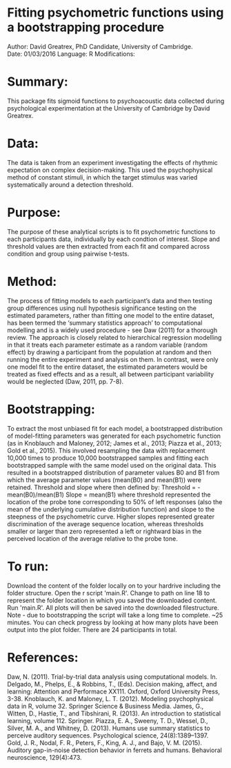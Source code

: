 
# Fitting psychometric functions using a bootstrapping procedure
Author:	David Greatrex, PhD Candidate, University of Cambridge.  
Date: 01/03/2016
Language: R
Modifications:

# Summary:
This package fits sigmoid functions to psychoacoustic data collected during psychological
experimentation at the University of Cambridge by David Greatrex.

# Data:
The data is taken from an experiment investigating the effects of rhythmic expectation on
complex decision-making. This used the psychophysical method of constant stimuli, in which
the target stimulus was varied systematically around a detection threshold.

# Purpose:
The purpose of these analytical scripts is to fit psychometric functions to each participants
data, individually by each condtion of interest. Slope and threshold values are then extracted
from each fit and compared across condition and group using pairwise t-tests.

# Method:
The process of fitting models to each participant’s data and then testing group differences using 
null hypothesis significance testing on the estimated parameters, rather than fitting one model to 
the entire dataset, has been termed the ‘summary statistics approach’ to computational modelling and 
is a widely used procedure - see Daw (2011) for a thorough review. The approach is closely related 
to hierarchical regression modelling in that it treats each parameter estimate as a random variable 
(random effect) by drawing a participant from the population at random and then running the entire 
experiment and analysis on them. In contrast, were only one model fit to the entire dataset, the 
estimated parameters would be treated as fixed effects and as a result, all between participant 
variability would be neglected (Daw, 2011, pp. 7-8).

# Bootstrapping:
To extract the most unbiased fit for each model, a bootstrapped distribution of model-fitting 
parameters was generated for each psychometric function (as in Knoblauch and Maloney, 2012; 
James et al., 2013; Piazza et al., 2013; Gold et al., 2015). This involved resampling the data with 
replacement 10,000 times to produce 10,000 bootstrapped samples and fitting each bootstrapped sample 
with the same model used on the original data. This resulted in a bootstrapped distribution of parameter 
values B0 and B1 from which the average parameter values (mean(B0) and mean(B1)) were retained. Threshold
and slope where then defined by:
Threshold = -mean(B0)/mean(B1)
Slope = mean(B1)
where threshold represented the location of the probe tone corresponding to 50% of left responses (also 
the mean of the underlying cumulative distribution function) and slope to the steepness of the psychometric 
curve. Higher slopes represented greater discrimination of the average sequence location, whereas thresholds 
smaller or larger than zero represented a left or rightward bias in the perceived location of the average
relative to the probe tone.

# To run:
Download the content of the folder locally on to your hardrive including the folder structure. 
Open the r script 'main.R'. 
Change to path on line 18 to represent the folder location in which you saved the downloaded content.
Run 'main.R'. All plots will then be saved into the downloaded filestructure.
Note - due to bootstrapping the script will take a long time to complete. ~25 minutes. You can check progress
by looking at how many plots have been output into the plot folder. There are 24 participants in total.

# References:
Daw, N. (2011). Trial-by-trial data analysis using computational models. In. Delgado, M., Phelps, E., & Robbins, T., (Eds). Decision making, affect, and learning: Attention and Performace XX111. Oxford, Oxford University Press, 3-38.
Knoblauch, K. and Maloney, L. T. (2012). Modeling psychophysical data in R, volume
32. Springer Science & Business Media.
James, G., Witten, D., Hastie, T., and Tibshirani, R. (2013). An introduction to
statistical learning, volume 112. Springer.
Piazza, E. A., Sweeny, T. D., Wessel, D., Silver, M. A., and Whitney, D. (2013). Humans
use summary statistics to perceive auditory sequences. Psychological science,
24(8):1389–1397.
Gold, J. R., Nodal, F. R., Peters, F., King, A. J., and Bajo, V. M. (2015). Auditory
gap-in-noise detection behavior in ferrets and humans. Behavioral neuroscience,
129(4):473.
